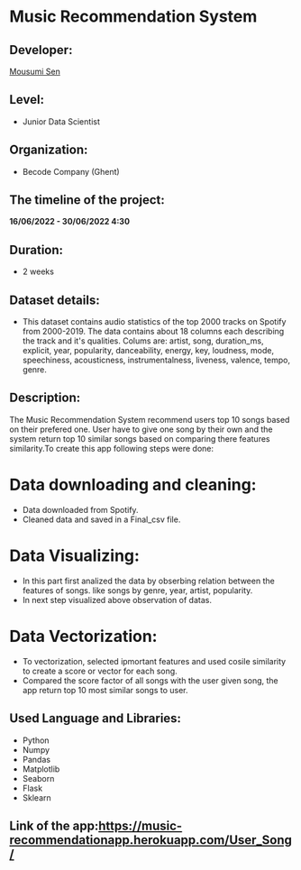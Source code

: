 
<h1> <align="center">Music Recommendation System</h1>

## Developer: 

<a href="https://https://github.com/MousumiAria"> Mousumi Sen</a>

## Level: 
* Junior Data Scientist

## Organization:
* Becode Company (Ghent)

## The timeline of the project: 
**16/06/2022 - 30/06/2022  4:30**

## Duration: 
* 2 weeks

## Dataset details:
* This dataset contains audio statistics of the top 2000 tracks on Spotify from 2000-2019. The data contains about 18 columns each 	 describing the track and it's qualities. Colums are: artist, song, duration_ms, explicit, year, popularity, danceability, energy, key, loudness, mode, speechiness, acousticness, instrumentalness, liveness, valence, tempo, genre.


## Description:

The Music Recommendation System recommend users top 10 songs based on their prefered one. User have to give one song by their own and the system return top 10 similar songs based on comparing there features similarity.To create this app following steps were done:

# Data downloading and cleaning:
* Data downloaded from Spotify.
* Cleaned data and saved in a Final_csv file.


# Data Visualizing:
* In this part first analized the data by obserbing relation between the features of songs. like songs by genre, 
  year, artist, popularity.
* In next step visualized above observation of datas.

# Data Vectorization:

* To vectorization, selected ipmortant features and used cosile similarity to create a score or vector for each  song. 
* Compared the score factor of all songs with the user given song, the app return top 10 most similar songs to user.


## Used Language and Libraries:

* Python
* Numpy
* Pandas 
* Matplotlib
* Seaborn
* Flask
* Sklearn

## Link of the app:https://music-recommendationapp.herokuapp.com/User_Song/



